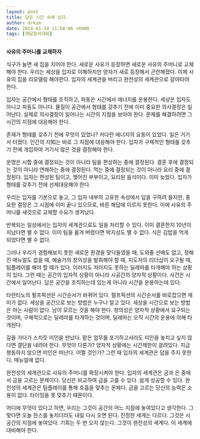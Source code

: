 ```yaml
---
layout: post
title: 답은 시간 속에 있다.
author: drkim
date: 2014-01-24 11:58:06 +0900
tags: [깨달음의대화]
---
```

**사유의 주머니를 교체하자**

  


식구가 늘면 새 집을 지어야 한다. 새로운 사유가 등장하면 새로운 사유의 주머니로 교체해야 한다. 우리는 세상을 입자로 이해하지만 양자가 새로 등장해서 곤란해졌다. 이제 사유의 집을 리모델링 해야한다. 입자의 세계관을 버리고 완전성의 세계관으로 갈아타야 한다. 

  


입자는 공간에서 형태를 조직하고, 파동은 시간에서 에너지를 운용한다. 세상은 입자도 아니고 파동도 아니다. 물질이 공간에서 형태를 갖추기 전에 이미 중요한 의사결정은 일어난다. 실제로 의사결정이 일어나는 시간의 지점을 보아야 한다. 문제를 해결하려면 그 시간의 지점에 대응해야 한다. 

  


존재가 형태를 갖추기 전에 무엇이 있었나? 커다란 에너지의 요동이 있었다. 일은 거기서 터졌다. 인간의 지知는 바로 그 지점에 대응해야 한다. 입자가 구체적인 형태를 갖추기 전에 개입하여 거기서 많은 것을 결정해야 한다. 

  


운명은 시합 중에 결정되는 것이 아니라 팀을 편성하는 중에 결정된다. 결혼 후에 결정되는 것이 아니라 연애하는 중에 결정된다. 먹는 중에 결정되는 것이 아니라 요리 중에 결정된다. 입자는 편성된 팀이고, 맺어진 부부이고, 요리된 음식이다. 이미 늦었다. 입자가 형태를 갖추기 전에 선제대응해야 한다. 

  


우리는 입자를 기본으로 놓고, 그 입자 내부의 고유한 속성에서 답을 구하려 들지만, 중요한 결정은 그 시점에 이미 끝나 있으므로, 바른 해답에 이르지 못한다. 이에 사유의 주머니를 새것으로 교체할 수요가 생겨났다. 

  


반복되는 일상에서는 입자의 세계관으로도 일을 처리할 수 있다. 이미 결혼한지 10년이 지났다면 별 수 없다. 이미 팀을 옮겨 버렸다면 박지성도 별 수 없다. 식은 김밥을 먹게 되었다면 별 수 없다. 

  


그러나 우리가 경험해보지 못한 새로운 환경을 맞닥들였을 때, 도와줄 선배도 없고, 정해진 매뉴얼도 없을 때, 예술가의 창의성을 발휘해야 할 때, 지도자의 리더십이 요구될 때, 팀플레이를 해야 할 때가 있다. 이러지도 저러지도 못하는 딜레마를 타개해야 하는 상황이 있다. 그런 때는 공간의 입자적 상황이 아니라 시공간의 양자적 상황이다. 사건은 시간에서 일어난다. 답은 공간을 조직하는데 있는게 아니라 시간을 운용하는데 있다.

  


타란티노의 펄프픽션은 시간순서가 바뀌어 있다. 펄프픽션의 시간순서를 바로잡으면 재미가 없다. 세상을 공간으로 보는 방법은 누구나 알고 있다. 세상을 시간으로 보는 방법은 아는 사람이 없다. 남이 모르는 것을 해야 한다. 창의성은 양자적 상황에서 요구되는 것이며, 구체적으로는 딜레마를 타개하는 것이며, 딜레마는 오직 시간의 운용에 의해 타개된다. 

  


길을 가다가 스치듯 미인을 만났다. 맡은 업무를 포기하고서라도 미인을 놓치고 싶지 않다면 결단을 내려야 한다. 무엇이 다른가? 양자적 상황에는 시간제한이 걸려있다. 지금 행동하지 않으면 미인은 떠난다. 어쩔 것인가? 그런 때 입자의 세계관은 답을 주지 못한다. 매뉴얼에 없다. 

  


완전성의 세계관으로 사유의 주머니를 확장시켜야 한다. 입자의 세계관은 금과 은 중에서 금을 고르는 문제이다. 당신은 비교하여 금을 고를 수 있다. 쉽게 성공할 수 있다. 완전성의 세계관은 팀플레이를 통해 호흡을 맞추는 문제다. 금을 고르는 당신의 능력은 소용이 없다. 타이밍을 못 맞추기 때문이다. 

  


어디에 무엇이 있다고 하면, 우리는 그것이 공간의 어느 지점에 놓여있다고 생각한다. 그렇다면 오늘 찬스를 놓치더라도 내일 다시 오면 된다. 진정한 세계는 다르다. 그것은 시공간의 지점에 놓여있다. 기회는 두 번 오지 않는다. 그것이 완전성의 세계다. 이 세계에 대비해야 한다.